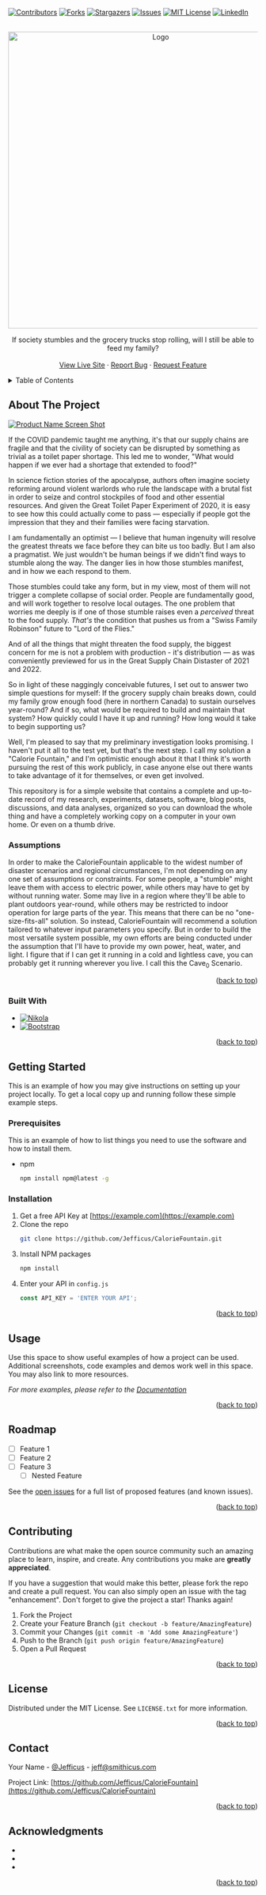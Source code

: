 <!-- Improved compatibility of back to top link: See: https://github.com/othneildrew/Best-README-Template/pull/73 -->
<a name="readme-top"></a>
<!--
*** Thanks for checking out the Best-README-Template. If you have a suggestion
*** that would make this better, please fork the repo and create a pull request
*** or simply open an issue with the tag "enhancement".
*** Don't forget to give the project a star!
*** Thanks again! Now go create something AMAZING! :D
-->



<!-- PROJECT SHIELDS -->
<!--
*** I'm using markdown "reference style" links for readability.
*** Reference links are enclosed in brackets [ ] instead of parentheses ( ).
*** See the bottom of this document for the declaration of the reference variables
*** for contributors-url, forks-url, etc. This is an optional, concise syntax you may use.
*** https://www.markdownguide.org/basic-syntax/#reference-style-links
-->
[![Contributors][contributors-shield]][contributors-url]
[![Forks][forks-shield]][forks-url]
[![Stargazers][stars-shield]][stars-url]
[![Issues][issues-shield]][issues-url]
[![MIT License][license-shield]][license-url]
[![LinkedIn][linkedin-shield]][linkedin-url]



<!-- PROJECT LOGO -->
<br />
<div align="center">
  <a href="https://github.com/Jefficus/CalorieFountain">
    <img src="https://jefficus.github.io/caloriefountain/images/logo3-w-text.png" alt="Logo" width="600">
  </a>

<!-- <h3 align="center">CalorieFountain</h3> -->

  <p align="center">
    If society stumbles and the grocery trucks stop rolling, will I still be able to feed my family?
    <br />
    <br />
    <a href="https://jefficus.github.io/caloriefountain">View Live Site</a>
    ·
    <a href="https://github.com/Jefficus/CalorieFountain/issues">Report Bug</a>
    ·
    <a href="https://github.com/Jefficus/CalorieFountain/issues">Request Feature</a>
  </p>
</div>



<!-- TABLE OF CONTENTS -->
<details>
  <summary>Table of Contents</summary>
  <ol>
    <li>
      <a href="#about-the-project">About The Project</a>
      <ul>
        <li><a href="#built-with">Built With</a></li>
      </ul>
    </li>
    <li>
      <a href="#getting-started">Getting Started</a>
      <ul>
        <li><a href="#prerequisites">Prerequisites</a></li>
        <li><a href="#installation">Installation</a></li>
      </ul>
    </li>
    <li><a href="#usage">Usage</a></li>
    <li><a href="#roadmap">Roadmap</a></li>
    <li><a href="#contributing">Contributing</a></li>
    <li><a href="#license">License</a></li>
    <li><a href="#contact">Contact</a></li>
    <li><a href="#acknowledgments">Acknowledgments</a></li>
  </ol>
</details>



<!-- ABOUT THE PROJECT -->
## About The Project

[![Product Name Screen Shot][product-screenshot]](https://example.com)

If the COVID pandemic taught me anything, it's that our supply chains are fragile and that the civility of society can be disrupted by something as trivial as a toilet paper shortage. This led me to wonder, "What would happen if we ever had a shortage that extended to food?"

In science fiction stories of the apocalypse, authors often imagine society reforming around violent warlords who rule the landscape with a brutal fist in order to seize and control stockpiles of food and other essential resources. And given the Great Toilet Paper Experiment of 2020, it is easy to see how this could actually come to pass — especially if people got the impression that they and their families were facing starvation.

I am fundamentally an optimist — I believe that human ingenuity will resolve the greatest threats we face before they can bite us too badly. But I am also a pragmatist. We just wouldn't be human beings if we didn't find ways to stumble along the way. The danger lies in how those stumbles manifest, and in how we each respond to them. 

Those stumbles could take any form, but in my view, most of them will not trigger a complete collapse of social order. People are fundamentally good, and will work together to resolve local outages. The one problem that worries me deeply is if one of those stumble raises even a *perceived* threat to the food supply. *That's* the condition that pushes us from a "Swiss Family Robinson" future to "Lord of the Flies." 

And of all the things that might threaten the food supply, the biggest concern for me is not a problem with production - it's distribution — as was conveniently previewed for us in the Great Supply Chain Distaster of 2021 and 2022.

So in light of these naggingly conceivable futures, I set out to answer two simple questions for myself: If the grocery supply chain breaks down, could my family grow enough food (here in northern Canada) to sustain ourselves year-round? And if so, what would be required to build and maintain that system? How quickly could I have it up and running? How long would it take to begin supporting us?

Well, I'm pleased to say that my preliminary investigation looks promising. I haven't put it all to the test yet, but that's the next step. I call my solution a "Calorie Fountain," and I'm optimistic enough about it that I think it's worth pursuing the rest of this work publicly, in case anyone else out there wants to take advantage of it for themselves, or even get involved.

This repository is for a simple website that contains a complete and up-to-date record of my research, experiments, datasets, software, blog posts, discussions, and data analyses, organized so you can download the whole thing and have a completely working copy on a computer in your own home. Or even on a thumb drive.

### Assumptions
In order to make the CalorieFountain applicable to the widest number of disaster scenarios and regional circumstances, I'm not depending on any one set of assumptions or constraints. For some people, a "stumble" might leave them with access to electric power, while others may have to get by without running water. Some may live in a region where they'll be able to plant outdoors year-round, while others may be restricted to indoor operation for large parts of the year. This means that there can be no "one-size-fits-all" solution. So instead, CalorieFountain will recommend a solution tailored to whatever input parameters you specify. But in order to build the most versatile system possible, my own efforts are being conducted under the assumption that I'll have to provide my own power, heat, water, and light. I figure that if I can get it running in a cold and lightless cave, you can probably get it running wherever you live. I call this the Cave<sub>0</sub> Scenario.

<p align="right">(<a href="#readme-top">back to top</a>)</p>



### Built With

* [![Nikola][Nikola]][Nikola-URL]
* [![Bootstrap][Bootstrap.com]][Bootstrap-url]

<p align="right">(<a href="#readme-top">back to top</a>)</p>



<!-- GETTING STARTED -->
## Getting Started

This is an example of how you may give instructions on setting up your project locally.
To get a local copy up and running follow these simple example steps.

### Prerequisites

This is an example of how to list things you need to use the software and how to install them.
* npm
  ```sh
  npm install npm@latest -g
  ```

### Installation

1. Get a free API Key at [https://example.com](https://example.com)
2. Clone the repo
   ```sh
   git clone https://github.com/Jefficus/CalorieFountain.git
   ```
3. Install NPM packages
   ```sh
   npm install
   ```
4. Enter your API in `config.js`
   ```js
   const API_KEY = 'ENTER YOUR API';
   ```

<p align="right">(<a href="#readme-top">back to top</a>)</p>



<!-- USAGE EXAMPLES -->
## Usage

Use this space to show useful examples of how a project can be used. Additional screenshots, code examples and demos work well in this space. You may also link to more resources.

_For more examples, please refer to the [Documentation](https://example.com)_

<p align="right">(<a href="#readme-top">back to top</a>)</p>



<!-- ROADMAP -->
## Roadmap

- [ ] Feature 1
- [ ] Feature 2
- [ ] Feature 3
    - [ ] Nested Feature

See the [open issues](https://github.com/Jefficus/CalorieFountain/issues) for a full list of proposed features (and known issues).

<p align="right">(<a href="#readme-top">back to top</a>)</p>



<!-- CONTRIBUTING -->
## Contributing

Contributions are what make the open source community such an amazing place to learn, inspire, and create. Any contributions you make are **greatly appreciated**.

If you have a suggestion that would make this better, please fork the repo and create a pull request. You can also simply open an issue with the tag "enhancement".
Don't forget to give the project a star! Thanks again!

1. Fork the Project
2. Create your Feature Branch (`git checkout -b feature/AmazingFeature`)
3. Commit your Changes (`git commit -m 'Add some AmazingFeature'`)
4. Push to the Branch (`git push origin feature/AmazingFeature`)
5. Open a Pull Request

<p align="right">(<a href="#readme-top">back to top</a>)</p>



<!-- LICENSE -->
## License

Distributed under the MIT License. See `LICENSE.txt` for more information.

<p align="right">(<a href="#readme-top">back to top</a>)</p>



<!-- CONTACT -->
## Contact

Your Name - [@Jefficus](https://twitter.com/Jefficus) - jeff@smithicus.com

Project Link: [https://github.com/Jefficus/CalorieFountain](https://github.com/Jefficus/CalorieFountain)

<p align="right">(<a href="#readme-top">back to top</a>)</p>



<!-- ACKNOWLEDGMENTS -->
## Acknowledgments

* []()
* []()
* []()

<p align="right">(<a href="#readme-top">back to top</a>)</p>



<!-- MARKDOWN LINKS & IMAGES -->
<!-- https://www.markdownguide.org/basic-syntax/#reference-style-links -->
[contributors-shield]: https://img.shields.io/github/contributors/Jefficus/CalorieFountain.svg?style=for-the-badge
[contributors-url]: https://github.com/Jefficus/CalorieFountain/graphs/contributors
[forks-shield]: https://img.shields.io/github/forks/Jefficus/CalorieFountain.svg?style=for-the-badge
[forks-url]: https://github.com/Jefficus/CalorieFountain/network/members
[stars-shield]: https://img.shields.io/github/stars/Jefficus/CalorieFountain.svg?style=for-the-badge
[stars-url]: https://github.com/Jefficus/CalorieFountain/stargazers
[issues-shield]: https://img.shields.io/github/issues/Jefficus/CalorieFountain.svg?style=for-the-badge
[issues-url]: https://github.com/Jefficus/CalorieFountain/issues
[license-shield]: https://img.shields.io/github/license/Jefficus/CalorieFountain.svg?style=for-the-badge
[license-url]: https://github.com/Jefficus/CalorieFountain/blob/master/LICENSE.txt
[linkedin-shield]: https://img.shields.io/badge/-LinkedIn-black.svg?style=for-the-badge&logo=linkedin&colorB=555
[linkedin-url]: https://linkedin.com/in/linkedin_username
[product-screenshot]: images/screenshot.png
[Nikola]: http://img.shields.io/pypi/v/Nikola.svg
[Nikola-URL]: https://pypi.python.org/pypi/Nikola
[Bootstrap.com]: https://img.shields.io/badge/Bootstrap-563D7C?style=for-the-badge&logo=bootstrap&logoColor=white
[Bootstrap-url]: https://getbootstrap.com

